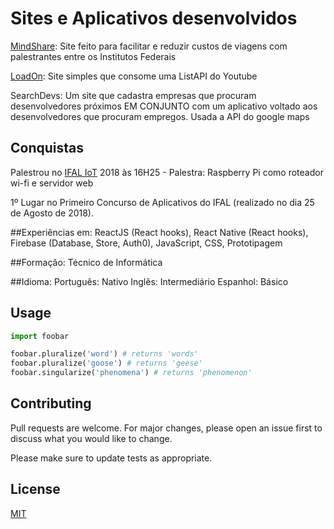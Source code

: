 # Sites e Aplicativos desenvolvidos

[MindShare](https://mindshare.cpsoftware.com.br): Site feito para facilitar e reduzir custos de viagens com palestrantes entre os Institutos Federais

[LoadOn](https://loadon.netlify.com/): Site simples que consome uma ListAPI do Youtube 

SearchDevs: Um site que cadastra empresas que procuram desenvolvedores próximos EM CONJUNTO com um aplicativo voltado aos desenvolvedores que procuram empregos. Usada a API do google maps

## Conquistas

Palestrou no [IFAL IoT](https://doity.com.br/ifal-iot) 2018 às 16H25 - Palestra: Raspberry Pi como roteador wi-fi e servidor web 

1º Lugar no Primeiro Concurso de Aplicativos do IFAL (realizado no dia 25 de Agosto de 2018).

##Experiências em:
ReactJS (React hooks), React Native (React hooks), Firebase (Database, Store, Auth0), JavaScript, CSS, Prototipagem


##Formação: Técnico de Informática

##Idioma:
Português: Nativo
Inglês: Intermediário
Espanhol: Básico


## Usage

```python
import foobar

foobar.pluralize('word') # returns 'words'
foobar.pluralize('goose') # returns 'geese'
foobar.singularize('phenomena') # returns 'phenomenon'
```

## Contributing
Pull requests are welcome. For major changes, please open an issue first to discuss what you would like to change.

Please make sure to update tests as appropriate.

## License
[MIT](https://choosealicense.com/licenses/mit/)
